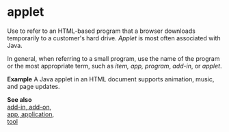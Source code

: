 # applet

Use to refer to an HTML-based program that a browser downloads temporarily to a customer's hard drive. *Applet* is most often associated with Java.

In general, when referring to a small program, use the name of the program or the most appropriate term, such as *item, app,* *program*, *add-in*, or *applet*.

**Example** A Java applet in an HTML document supports animation, music, and page updates.

**See also** <br />[add-in, add-on](/style-guide/a-z-word-list-term-collections/a/add-in-add-on),<br />[app](/style-guide/a-z-word-list-term-collections/a/app-application)[, application](/style-guide/a-z-word-list-term-collections/a/app-application),<br />[tool](/style-guide/a-z-word-list-term-collections/t/tool)
